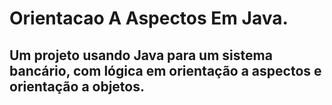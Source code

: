 # Orientacao A Aspectos Em Java.

## Um projeto usando Java para um sistema bancário, com lógica em orientação a aspectos e orientação a objetos.
